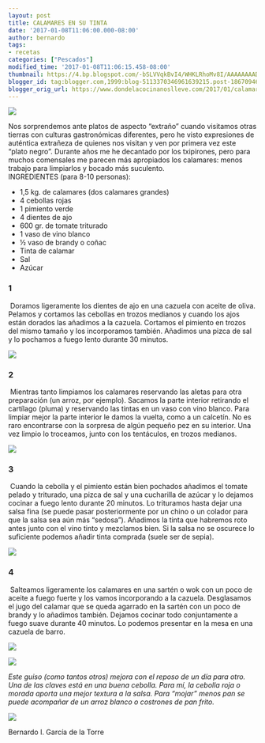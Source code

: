 ```yaml
---
layout: post
title: CALAMARES EN SU TINTA
date: '2017-01-08T11:06:00.000-08:00'
author: bernardo
tags:
- recetas
categories: ["Pescados"]
modified_time: '2017-01-08T11:06:15.458-08:00'
thumbnail: https://4.bp.blogspot.com/-bSLVVqkBvI4/WHKLRhoMv8I/AAAAAAAADSg/tRCfAYYYlRI5ktLKwOq527QvX98PLVcfACLcB/s400/19.JPG
blogger_id: tag:blogger.com,1999:blog-5113370346961639215.post-1867094615652807634
blogger_orig_url: https://www.dondelacocinanoslleve.com/2017/01/calamares-en-su-tinta.html
---
```


![](https://4.bp.blogspot.com/-bSLVVqkBvI4/WHKLRhoMv8I/AAAAAAAADSg/tRCfAYYYlRI5ktLKwOq527QvX98PLVcfACLcB/s400/19.JPG)

  
Nos sorprendemos ante platos de aspecto “extraño” cuando visitamos otras tierras con culturas gastronómicas diferentes, pero he visto expresiones de auténtica extrañeza de quienes nos visitan y ven por primera vez este “plato negro”. Durante años me he decantado por los txipirones, pero para muchos comensales me parecen más apropiados los calamares: menos trabajo para limpiarlos y bocado más suculento.  
INGREDIENTES (para 8-10 personas):
* 1,5 kg. de calamares (dos calamares grandes)
* 4 cebollas rojas
* 1 pimiento verde
* 4 dientes de ajo
* 600 gr. de tomate triturado
* 1 vaso de vino blanco
* ½ vaso de brandy o coñac
* Tinta de calamar
* Sal
* Azúcar  

### 1

 Doramos ligeramente los dientes de ajo en una cazuela con aceite de oliva. Pelamos y cortamos las cebollas en trozos medianos y cuando los ajos están dorados las añadimos a la cazuela. Cortamos el pimiento en trozos del mismo tamaño y los incorporamos también. Añadimos una pizca de sal y lo pochamos a fuego lento durante 30 minutos.  

![](https://2.bp.blogspot.com/-CA6KOCSKukY/WHKLouJHxoI/AAAAAAAADSk/EQ9slCzi6aEtUiXTbeymGLQjNFQ9pzZmwCLcB/s320/02.JPG)

  

### 2

 Mientras tanto limpiamos los calamares reservando las aletas para otra preparación (un arroz, por ejemplo). Sacamos la parte interior retirando el cartílago (pluma) y reservando las tintas en un vaso con vino blanco. Para limpiar mejor la parte interior le damos la vuelta, como a un calcetín. No es raro encontrarse con la sorpresa de algún pequeño pez en su interior. Una vez limpio lo troceamos, junto con los tentáculos, en trozos medianos.  

![](https://4.bp.blogspot.com/-eOUxviwzliQ/WHKMC6hYFTI/AAAAAAAADSo/X12C6uaMsGAIr6nmwoxH8MabdIfSS4oKwCLcB/s320/04.JPG)

  

### 3

 Cuando la cebolla y el pimiento están bien pochados añadimos el tomate pelado y triturado, una pizca de sal y una cucharilla de azúcar y lo dejamos cocinar a fuego lento durante 20 minutos. Lo trituramos hasta dejar una salsa fina (se puede pasar posteriormente por un chino o un colador para que la salsa sea aún más “sedosa”). Añadimos la tinta que habremos roto antes junto con el vino tinto y mezclamos bien. Si la salsa no se oscurece lo suficiente podemos añadir tinta comprada (suele ser de sepia).  

![](https://2.bp.blogspot.com/-ItF3d8LH4oQ/WHKMage5LwI/AAAAAAAADSs/us7fErryorQ53B5qnvibebH5wrHaiOUagCLcB/s320/09.JPG)

  

### 4

 Salteamos ligeramente los calamares en una sartén o wok con un poco de aceite a fuego fuerte y los vamos incorporando a la cazuela. Desglasamos el jugo del calamar que se queda agarrado en la sartén con un poco de brandy y lo añadimos también. Dejamos cocinar todo conjuntamente a fuego suave durante 40 minutos. Lo podemos presentar en la mesa en una cazuela de barro.  

![](https://1.bp.blogspot.com/-avMziuHdaNs/WHKMz49wzqI/AAAAAAAADS0/UQC4QJpGxgY78hPSQHC45uydtNTaq-uegCLcB/s320/13.JPG)

  

![](https://4.bp.blogspot.com/-8MM5tN-IkI0/WHKNJCpHz0I/AAAAAAAADS4/yGIU2xGIeDsyerUf8K6nkMUDvDGWQPqLwCLcB/s320/16.JPG)

  

_Este guiso (como tantos otros) mejora con el reposo de un día para otro. Una de las claves está en una buena cebolla. Para mí, la cebolla roja o morada aporta una mejor textura a la salsa. Para “mojar” menos pan se puede acompañar de un arroz blanco o costrones de pan frito._

![](https://4.bp.blogspot.com/-DSvngPOI72M/WHKNWZuflhI/AAAAAAAADTA/9G3g875Y7EQHCalG4IEzA-qevd9l5ze9wCLcB/s320/18.JPG)

  
  
Bernardo I. García de la Torre
